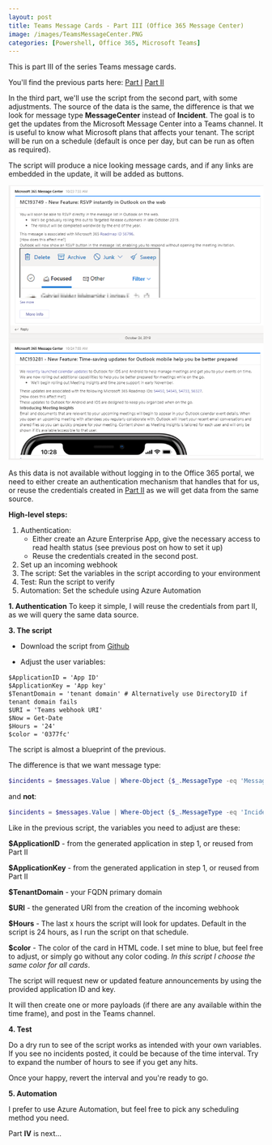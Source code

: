 ```yaml
---
layout: post
title: Teams Message Cards - Part III (Office 365 Message Center)
image: /images/TeamsMessageCenter.PNG
categories: [Powershell, Office 365, Microsoft Teams]
---
```


This is part III of the series Teams message cards.

You'll find the previous parts here:
 [Part I](https://thingsinthe.cloud/Teams-message-cards-Getting-Office-365-roadmap-into-channel/)
 [Part II](https://thingsinthe.cloud/Teams-message-cards-Office-365-Health-status/)

In the third part, we'll use the script from the second part, with some adjustments. The source of the data is the same, the difference is that we look for message type **MessageCenter** instead of **Incident**. The goal is to get the updates from the Microsoft Message Center into a Teams channel. It is useful to know what Microsoft plans that affects your tenant. The script will be run on a schedule (default is once per day, but can be run as often as required).

The script will produce a nice looking message cards, and if any links are embedded in the update, it will be added as buttons.

![](/images/TeamsMessageCenter.PNG)

As this data is not available without logging in to the Office 365 portal, we need to either create an authentication mechanism that handles that for us, or reuse the credentials created in [Part II](https://thingsinthe.cloud/Teams-message-cards-Office-365-Health-status/) as we will get data from the same source.

**High-level steps:**
1. Authentication: 
    - Either create an Azure Enterprise App, give the necessary access to read health status (see previous post on how to set it up)
    - Reuse the credentials created in the second post.
2. Set up an incoming webhook
3. The script: Set the variables in the script according to your environment
4. Test: Run the script to verify
5. Automation: Set the schedule using Azure Automation


**1. Authentication**
To keep it simple, I will reuse the credentials from part II, as we will query the same data source.

**3. The script**
- Download the script from [Github](https://github.com/einast/PS_M365_scripts/blob/master/M365MessageCenterUpdates.v2.ps1)

- Adjust the user variables:
```
$ApplicationID = 'App ID'
$ApplicationKey = 'App key'
$TenantDomain = 'tenant domain' # Alternatively use DirectoryID if tenant domain fails
$URI = 'Teams webhook URI'
$Now = Get-Date
$Hours = '24'    
$color = '0377fc'
```
The script is almost a blueprint of the previous. 

The difference is that we want message type:
```powershell
$incidents = $messages.Value | Where-Object {$_.MessageType -eq 'MessageCenter'}
```
and **not**:
```powershell
$incidents = $messages.Value | Where-Object {$_.MessageType -eq 'Incident'}
```
Like in the previous script, the variables you need to adjust are these:

**\$ApplicationID** - from the generated application in step 1, or reused from Part II

**\$ApplicationKey** - from the generated application in step 1, or reused from Part II

**\$TenantDomain** - your FQDN primary domain

**\$URI** - the generated URI from the creation of the incoming webhook

**\$Hours** - The last x hours the script will look for updates. Default in the script is 24 hours, as I run the script on that schedule.

**\$color** - The color of the card in HTML code. I set mine to blue, but feel free to adjust, or simply go without any color coding. *In this script I choose the same color for all cards*.

The script will request new or updated feature announcements by using the provided application ID and key. 



It will then create one or more payloads (if there are any available within the time frame), and post in the Teams channel.

**4. Test**

Do a dry run to see of the script works as intended with your own variables. If you see no incidents posted, it could be because of the time interval. Try to expand the number of hours to see if you get any hits.

Once your happy, revert the interval and you're ready to go.

**5. Automation**

I prefer to use Azure Automation, but feel free to pick any scheduling method you need.

Part **IV** is next...